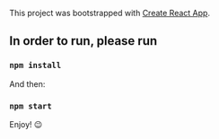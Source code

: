 This project was bootstrapped with [Create React App](https://github.com/facebook/create-react-app).

## In order to run, please run

### `npm install`

And then:

### `npm start`

Enjoy! 😉
